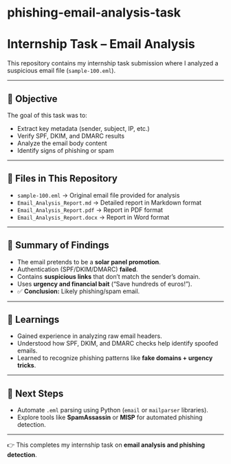 # phishing-email-analysis-task
# Internship Task – Email Analysis  

This repository contains my internship task submission where I analyzed a suspicious email file (`sample-100.eml`).  

---

## 📌 Objective  
The goal of this task was to:  
- Extract key metadata (sender, subject, IP, etc.)  
- Verify SPF, DKIM, and DMARC results  
- Analyze the email body content  
- Identify signs of phishing or spam  

---

## 📂 Files in This Repository  
- `sample-100.eml` → Original email file provided for analysis  
- `Email_Analysis_Report.md` → Detailed report in Markdown format  
- `Email_Analysis_Report.pdf` → Report in PDF format  
- `Email_Analysis_Report.docx` → Report in Word format  

---

## 📝 Summary of Findings  
- The email pretends to be a **solar panel promotion**.  
- Authentication (SPF/DKIM/DMARC) **failed**.  
- Contains **suspicious links** that don’t match the sender’s domain.  
- Uses **urgency and financial bait** (“Save hundreds of euros!”).  
- ✅ **Conclusion:** Likely phishing/spam email.  

---

## 📖 Learnings  
- Gained experience in analyzing raw email headers.  
- Understood how SPF, DKIM, and DMARC checks help identify spoofed emails.  
- Learned to recognize phishing patterns like **fake domains + urgency tricks**.  

---

## 🚀 Next Steps  
- Automate `.eml` parsing using Python (`email` or `mailparser` libraries).  
- Explore tools like **SpamAssassin** or **MISP** for automated phishing detection.  

---

👉 This completes my internship task on **email analysis and phishing detection**.  
